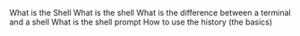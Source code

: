 What is the Shell
What is the shell
What is the difference between a terminal and a shell
What is the shell prompt
How to use the history (the basics)